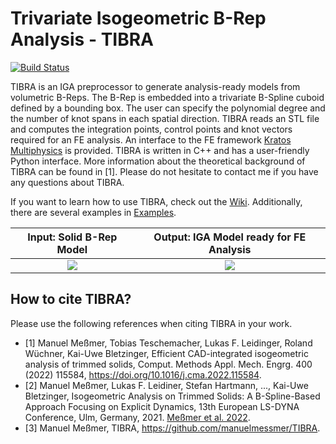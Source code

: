 # Trivariate Isogeometric B-Rep Analysis - TIBRA 

[![Build Status](https://github.com/manuelmessmer/TIBRA/actions/workflows/ci.yml/badge.svg?branch=main)](https://github.com/manuelmessmer/TIBRA/actions)

TIBRA is an IGA preprocessor to generate analysis-ready models from volumetric B-Reps. The B-Rep is embedded into a trivariate B-Spline cuboid defined by a bounding box. The user can specify the polynomial degree and the number of knot spans in each spatial direction. TIBRA reads an STL file and computes the integration points, control points and knot vectors required for an FE analysis. An interface to the FE framework [Kratos Multiphysics](https://github.com/KratosMultiphysics/Kratos) is provided. TIBRA is written in C++ and has a user-friendly Python interface.
More information about the theoretical background of TIBRA can be found in [1]. Please do not hesitate to contact me if you have any questions about TIBRA.

If you want to learn how to use TIBRA, check out the [Wiki](https://github.com/manuelmessmer/TIBRA/wiki/Getting-Started). Additionally, there are several examples in [Examples](https://github.com/manuelmessmer/TIBRA/tree/main/examples).

Input: Solid B-Rep Model             |  Output: IGA Model ready for FE Analysis
:-------------------------:|:-------------------------:
![](https://github.com/manuelmessmer/TIBRA/blob/main/docs/brep.png)  |  ![](https://github.com/manuelmessmer/TIBRA/blob/main/docs/iga_model.png)

## How to cite TIBRA?
Please use the following references when citing TIBRA in your work.
- [1] Manuel Meßmer, Tobias Teschemacher, Lukas F. Leidinger, Roland Wüchner, Kai-Uwe Bletzinger, Efficient CAD-integrated isogeometric analysis of trimmed solids, Comput. Methods Appl. Mech. Engrg. 400 (2022) 115584, https://doi.org/10.1016/j.cma.2022.115584.
- [2] Manuel Meßmer, Lukas F. Leidiner, Stefan Hartmann, ..., Kai-Uwe Bletzinger, Isogeometric Analysis on Trimmed Solids: A B-Spline-Based Approach Focusing on Explicit Dynamics, 13th European LS-DYNA Conference, Ulm, Germany, 2021. [Meßmer et al. 2022](https://www.researchgate.net/publication/357053531_Isogeometric_Analysis_on_Trimmed_Solids_A_B-Spline-Based_Approach_Focusing_on_Explicit_Dynamics).
- [3] Manuel Meßmer, TIBRA, https://github.com/manuelmessmer/TIBRA.

